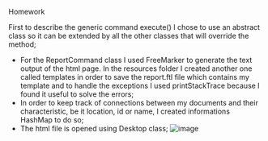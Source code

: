 Homework 

First to describe the generic command execute() I chose to use an abstract class so it can be extended by all the other classes that will override the method;
- For the ReportCommand class I used FreeMarker to generate the text output of the html page. In the resources folder I created another one called templates in order to save the report.ftl file which contains my template and to handle the exceptions I used printStackTrace because I found it useful to solve the errors;
- In order to keep track of connections between my documents and their characteristic, be it location, id or name, I created informations HashMap to do so;
- The html file is opened using Desktop class;
![image](https://user-images.githubusercontent.com/100404656/229293993-06104629-ac9e-4521-a4c3-c207cf030bdf.png)

